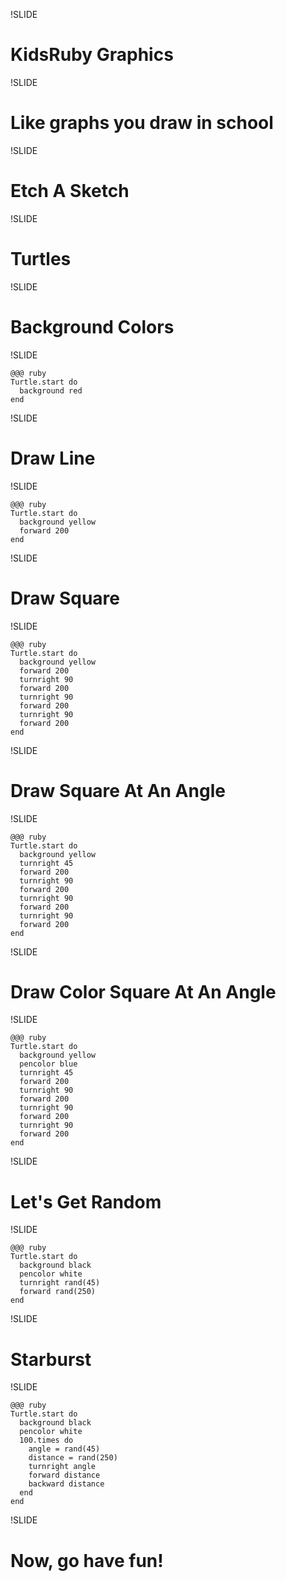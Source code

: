 !SLIDE
# KidsRuby Graphics #

!SLIDE
# Like graphs you draw in school #

!SLIDE
# Etch A Sketch #

!SLIDE
# Turtles #


!SLIDE
# Background Colors #

!SLIDE

    @@@ ruby
    Turtle.start do
      background red
    end


!SLIDE
# Draw Line #

!SLIDE

    @@@ ruby
    Turtle.start do
      background yellow
      forward 200
    end


!SLIDE
# Draw Square #

!SLIDE

    @@@ ruby
    Turtle.start do
      background yellow
      forward 200
      turnright 90
      forward 200
      turnright 90
      forward 200
      turnright 90
      forward 200
    end

!SLIDE
# Draw Square At An Angle #

!SLIDE

    @@@ ruby
    Turtle.start do
      background yellow
      turnright 45
      forward 200
      turnright 90
      forward 200
      turnright 90
      forward 200
      turnright 90
      forward 200
    end

!SLIDE
# Draw Color Square At An Angle #

!SLIDE

    @@@ ruby
    Turtle.start do
      background yellow
      pencolor blue
      turnright 45
      forward 200
      turnright 90
      forward 200
      turnright 90
      forward 200
      turnright 90
      forward 200
    end

!SLIDE
# Let's Get Random #

!SLIDE

    @@@ ruby
    Turtle.start do
      background black
      pencolor white
      turnright rand(45)
      forward rand(250)
    end


!SLIDE
# Starburst #

!SLIDE

    @@@ ruby
    Turtle.start do
      background black
      pencolor white
      100.times do
        angle = rand(45)
        distance = rand(250)
        turnright angle
        forward distance
        backward distance
      end
    end


!SLIDE
# Now, go have fun! #
